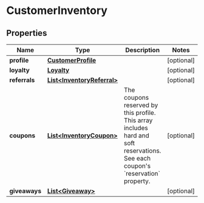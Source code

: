 

# CustomerInventory

## Properties

Name | Type | Description | Notes
------------ | ------------- | ------------- | -------------
**profile** | [**CustomerProfile**](CustomerProfile.md) |  |  [optional]
**loyalty** | [**Loyalty**](Loyalty.md) |  |  [optional]
**referrals** | [**List&lt;InventoryReferral&gt;**](InventoryReferral.md) |  |  [optional]
**coupons** | [**List&lt;InventoryCoupon&gt;**](InventoryCoupon.md) | The coupons reserved by this profile. This array includes hard and soft reservations. See each coupon&#39;s &#x60;reservation&#x60; property.  |  [optional]
**giveaways** | [**List&lt;Giveaway&gt;**](Giveaway.md) |  |  [optional]



